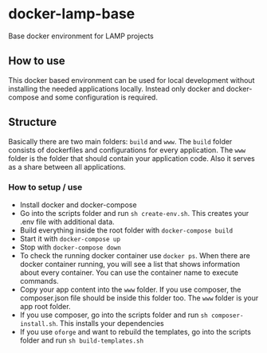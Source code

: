 # docker-lamp-base
Base docker environment for LAMP projects

## How to use
This docker based environment can be used for local development without installing the needed applications locally. 
Instead only docker and docker-compose and some configuration is required. 

## Structure
Basically there are two main folders: `build` and `www`.
The `build` folder consists of dockerfiles and configurations for every application.
The `www` folder is the folder that should contain your application code. 
Also it serves as a share between all applications.

### How to setup / use
- Install docker and docker-compose
- Go into the scripts folder and run `sh create-env.sh`. This creates your .env file with additional data.
- Build everything inside the root folder with `docker-compose build`
- Start it with `docker-compose up`
- Stop with `docker-compose down`
- To check the running docker container use `docker ps`. When there are docker container running, 
you will see a list that shows information about every container. 
You can use the container name to execute commands.
- Copy your app content into the `www` folder. If you use composer, the composer.json file should 
be inside this folder too. The `www` folder is your app root folder.
- If you use composer, go into the scripts folder and run `sh composer-install.sh`. This installs
your dependencies
- If you use `oforge` and want to rebuild the templates, go into the scripts folder and run 
`sh build-templates.sh`
